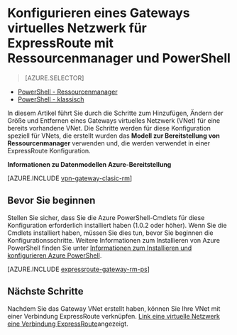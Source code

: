 <properties
   pageTitle="Hinzufügen eines Gateways VNet zu einem virtuellen Netzwerk für ExpressRoute mit Ressourcenmanager und PowerShell | Microsoft Azure"
   description="Dieser Artikel führt Sie durch das Hinzufügen von einem Gateway zu einem bereits erstellten Ressourcenmanager VNet für ExpressRoute einem Vnet"
   documentationCenter="na"
   services="expressroute"
   authors="charwen"
   manager="carmonm"
   editor=""
   tags="azure-resource-manager"/>

<tags 
   ms.service="expressroute"
   ms.devlang="na"
   ms.topic="article" 
   ms.tgt_pltfrm="na"
   ms.workload="infrastructure-services" 
   ms.date="10/10/2016"
   ms.author="charwen"/>

# <a name="configure-a-virtual-network-gateway-for-expressroute-using-resource-manager-and-powershell"></a>Konfigurieren eines Gateways virtuelles Netzwerk für ExpressRoute mit Ressourcenmanager und PowerShell


> [AZURE.SELECTOR]
- [PowerShell - Ressourcenmanager](expressroute-howto-add-gateway-resource-manager.md)
- [PowerShell - klassisch](expressroute-howto-add-gateway-classic.md)


In diesem Artikel führt Sie durch die Schritte zum Hinzufügen, Ändern der Größe und Entfernen eines Gateways virtuelles Netzwerk (VNet) für eine bereits vorhandene VNet. Die Schritte werden für diese Konfiguration speziell für VNets, die erstellt wurden das **Modell zur Bereitstellung von Ressourcenmanager** verwenden und, die werden verwendet in einer ExpressRoute Konfiguration. 

**Informationen zu Datenmodellen Azure-Bereitstellung**

[AZURE.INCLUDE [vpn-gateway-clasic-rm](../../includes/vpn-gateway-classic-rm-include.md)] 

## <a name="before-beginning"></a>Bevor Sie beginnen

Stellen Sie sicher, dass Sie die Azure PowerShell-Cmdlets für diese Konfiguration erforderlich installiert haben (1.0.2 oder höher). Wenn Sie die Cmdlets installiert haben, müssen Sie dies tun, bevor Sie beginnen die Konfigurationsschritte. Weitere Informationen zum Installieren von Azure PowerShell finden Sie unter [Informationen zum Installieren und konfigurieren Azure PowerShell](../powershell-install-configure.md).


[AZURE.INCLUDE [expressroute-gateway-rm-ps](../../includes/expressroute-gateway-rm-ps-include.md)]

    
## <a name="next-steps"></a>Nächste Schritte

Nachdem Sie das Gateway VNet erstellt haben, können Sie Ihre VNet mit einer Verbindung ExpressRoute verknüpfen. [Link eine virtuelle Netzwerk eine Verbindung ExpressRoute](expressroute-howto-linkvnet-arm.md)angezeigt.
